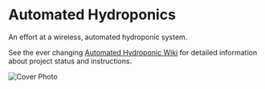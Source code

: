 # Automated Hydroponics

An effort at a wireless, automated hydroponic system.

See the ever changing [Automated Hydroponic Wiki](https://github.com/cbrum11/automated-hydroponics/wiki) for detailed information about project status and instructions.

![Cover Photo](https://github.com/cbrum11/automated-hydroponics/blob/master/IMG/Cover%20Photo.png?raw=true)
